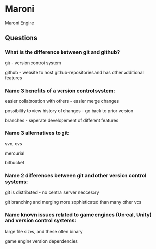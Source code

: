 # Maroni
Maroni Engine

## Questions

### What is the difference between git and github?
git - version control system

github - website to host github-repositories and has other additional features

### Name 3 benefits of a version control system:
easier collabroation with others - easier merge changes

possibility to view history of changes - go back to prior version

branches - seperate developement of different features

### Name 3 alternatives to git:
svn, cvs

mercurial

bitbucket

### Name 2 differences between git and other version control systems:
git is distributed - no central server neccesary

git branching and merging more sophisticated than many other vcs

### Name known issues related to game engines (Unreal, Unity) and version control systems:
large file sizes, and these often binary

game engine version dependencies
